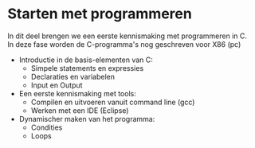 # Starten met programmeren 

In dit deel brengen we een eerste kennismaking met programmeren in C.  
In deze fase worden de C-programma's nog geschreven voor X86 (pc)

* Introductie in de basis-elementen van C:
    * Simpele statements en expressies
    * Declaraties en variabelen
    * Input en Output
* Een eerste kennismaking met tools:
    * Compilen en uitvoeren vanuit command line (gcc)
    * Werken met een IDE (Eclipse)
* Dynamischer maken van het programma:
    * Condities
    * Loops
